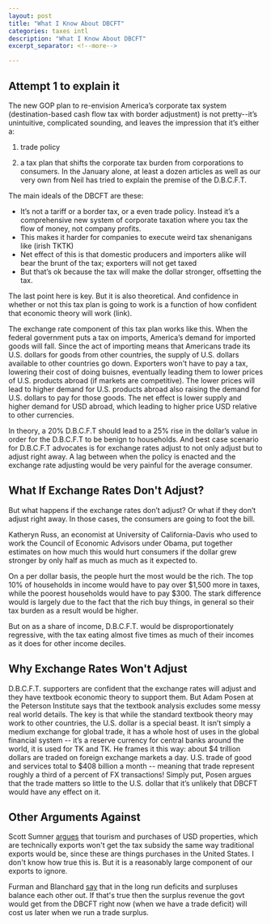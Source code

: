 ```yaml
---
layout: post
title: "What I Know About DBCFT"
categories: taxes intl 
description: "What I Know About DBCFT"
excerpt_separator: <!--more-->

---
```


## Attempt 1 to explain it

The new GOP plan to re-envision America’s corporate tax system (destination-based cash flow tax with border adjustment) is not pretty--it’s unintuitive, complicated sounding, and leaves the impression that it’s either a: 

1) trade policy  

2) a tax plan that shifts the corporate tax burden from corporations to consumers. In the January alone, at least a dozen articles as well as our very own from Neil has tried to explain the premise of the D.B.C.F.T.

The main ideals of the DBCFT are these: 
* It’s not a tariff or a border tax, or a even trade policy. Instead it’s a comprehensive new system of corporate taxation where you tax the flow of money, not company profits. 
* This makes it harder for companies to execute weird tax shenanigans like (irish TKTK) 
* Net effect of this is that domestic producers and importers alike will bear the brunt of the tax; exporters will not get taxed
* But that’s ok because the tax will make the dollar stronger, offsetting the tax.

The last point here is key. But it is also theoretical. And confidence in whether or not this tax plan is going to work is a function of how confident that economic theory will work (link). 

The exchange rate component of this tax plan works like this. When the federal government puts a tax on imports, America’s demand for imported goods will fall. Since the act of importing means that Americans trade its U.S. dollars for goods from other countries, the supply of U.S. dollars available to other countries go down. Exporters won't have to pay a tax, lowering their cost of doing buisnes, eventually leading them to lower prices of U.S. products abroad (if markets are competitive). The lower prices will lead to higher demand for U.S. products abroad also raising the demand for U.S. dollars to pay for those goods. The net effect is lower supply and higher demand for USD abroad, which leading to higher price USD relative to other currencies. 

In theory, a 20% D.B.C.F.T should lead to a 25% rise in the dollar’s value in order for the D.B.C.F.T to be benign to households. And best case scenario for D.B.C.F.T advocates is for exchange rates adjust to not only adjust but to adjust right away. A lag between when the policy is enacted and the exchange rate adjusting would be very painful for the average consumer. 

## What If Exchange Rates Don't Adjust?
But what happens if the exchange rates don’t adjust? Or what if they don’t adjust right away. In those cases, the consumers are going to foot the bill.

Katheryn Russ, an economist at University of California-Davis who used to work the Council of Economic Advisors under Obama, put together estimates on how much this would hurt consumers if the dollar grew stronger by only half as much as much as it expected to.

On a per dollar basis, the people hurt the most would be the rich. The top 10% of households in income would have to pay over $1,500 more in taxes, while the poorest households would have to pay $300. The stark difference would is largely due to the fact that the rich buy things, in general so their tax burden as a result would be higher. 

But on as a share of income, D.B.C.F.T. would be disproportionately regressive, with the tax eating almost five times as much of their incomes as it does for other income deciles. 


## Why Exchange Rates Won't Adjust

D.B.C.F.T. supporters are confident that the exchange rates will adjust and they have textbook economic theory to support them. But Adam Posen at the Peterson Institute says that the textbook analysis excludes some messy real world details. The key is that while the standard  textbook theory may work to other countries, the U.S. dollar is a special beast. It isn’t simply a medium exchange for global trade, it has a whole host of uses in the global financial system -- it’s a reserve currency for central banks around the world, it is used for TK and TK. He frames it this way: about $4 trillion dollars are traded on foreign exchange markets a day. U.S. trade of good and services total to $408 billion a month -- meaning that trade represent roughly a third of a percent of FX transactions! Simply put, Posen argues that the trade matters so little to the U.S. dollar that it’s unlikely that DBCFT would have any effect on it. 

## Other Arguments Against

Scott Sumner [argues](http://econlog.econlib.org/archives/2017/03/a_dangerous_myt.html) that tourism and purchases of USD properties, which are technically exports won't get the tax subsidy the same way traditional exports would be, since these are things purchases in the United States. I don't know how true this is. But it is a reasonably large component of our exports to ignore. 

Furman and Blanchard [say](https://piie.com/blogs/trade-investment-policy-watch/who-pays-border-adjustment-sooner-or-later-americans-do) that in the long run deficits and surpluses balance each other out. If that's true then the surplus revenue the govt would get from the DBCFT right now (when we have a trade deficit) will cost us later when we run a trade surplus.



